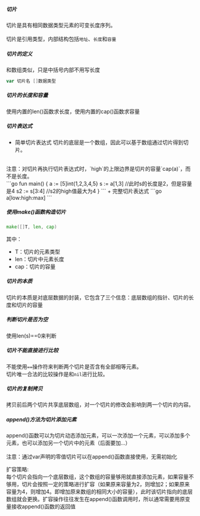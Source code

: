 ##### 切片
切片是具有相同数据类型元素的可变长度序列。<br>
<br>
切片是引用类型，内部结构包括`地址`、`长度`和`容量`<br>

##### 切片的定义
和数组类似，只是中括号内部不用写长度
```go
var 切片名 []数据类型
```
##### 切片的长度和容量
使用内置的len()函数求长度，使用内置的cap()函数求容量

##### 切片表达式
+ 简单切片表达式
切片的底层是一个数组，因此可以基于数组通过切片得到切片。<br>
<br>
注意：对切片再执行切片表达式时，`high`的上限边界是切片的容量`cap(a)`，而不是长度。<br>
```go
fun main() {
    a := [5]int{1,2,3,4,5}
    s := a[1,3] //此时s的长度是2，但是容量是4
    s2 := s[3:4] //s2的high值最大为4
}
```
+ 完整切片表达式
```go
a[low:high:max]
```


##### 使用make()函数构造切片
```go
make([]T, len, cap)
```
其中：
+ T：切片的元素类型
+ len：切片中元素长度
+ cap：切片的容量


##### 切片的本质
切片的本质是对底层数据的封装，它包含了三个信息：底层数组的指针、切片的长度和切片的容量

##### 判断切片是否为空
使用len(s)==0来判断

##### 切片不能直接进行比较
不能使用`==`操作符来判断两个切片是否含有全部相等元素。<br>
切片唯一合法的比较操作是和`nil`进行比较。


##### 切片的复制拷贝
拷贝前后两个切片共享底层数组，对一个切片的修改会影响到两一个切片的内容。

##### append()方法为切片添加元素
append()函数可以为切片动态添加元素，可以一次添加一个元素，可以添加多个元素，也可以添加另一个切片中的元素（后面要加...）<br>
<br>
注意：通过var声明的零值切片可以在append()函数直接使用，无需初始化

扩容策略:<br>
每个切片会指向一个底层数组，这个数组的容量够用就直接添加元素，如果容量不够用，切片会按照一定的策略进行扩容（如果原来容量为2，则增加2；如果原来容量为4，则增加4。即增加原来数组的相同大小的容量），此时该切片指向的底层数组就会更换。扩容操作往往发生在append()函数调用时，所以通常需要用原变量接收append()函数的返回值

